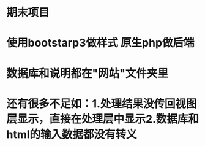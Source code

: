 # 期末项目
# 使用bootstarp3做样式 原生php做后端
# 数据库和说明都在"网站"文件夹里
# 还有很多不足如：1.处理结果没传回视图层显示，直接在处理层中显示2.数据库和html的输入数据都没有转义
